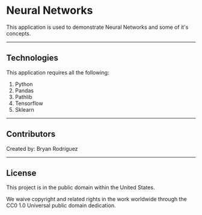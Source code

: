 # Neural Networks

This application is used to demonstrate Neural Networks and some of it's concepts.

---

## Technologies

This application requires all the following:

1. Python 
2. Pandas
3. Pathlib
4. Tensorflow
5. Sklearn

---

## Contributors

Created by: Bryan Rodriguez

---

## License

This project is in the public domain within the United States.

We waive copyright and related rights in the work worldwide through the CC0 1.0 Universal public domain dedication.
